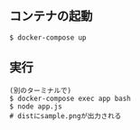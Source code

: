 ## コンテナの起動

```
$ docker-compose up
```

## 実行

```
(別のターミナルで)
$ docker-compose exec app bash
$ node app.js
# distにsample.pngが出力される
```
